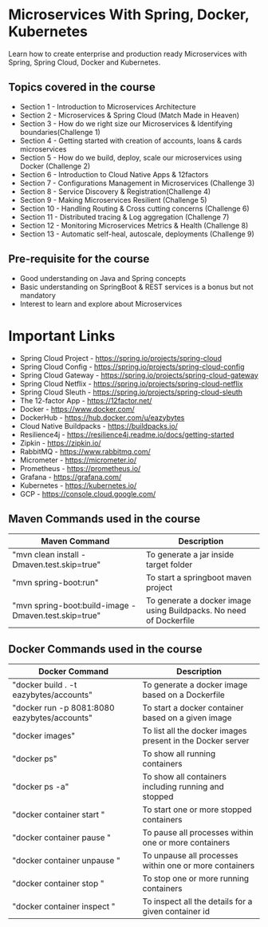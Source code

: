 # Microservices With Spring, Docker, Kubernetes

Learn how to create enterprise and production ready Microservices with Spring, Spring Cloud, Docker and Kubernetes.

## Topics covered in the course
* Section 1 - Introduction to Microservices Architecture
* Section 2 - Microservices & Spring Cloud (Match Made in Heaven)
* Section 3 - How do we right size our Microservices & Identifying boundaries(Challenge 1)
* Section 4 - Getting started with creation of accounts, loans & cards microservices
* Section 5 - How do we build, deploy, scale our microservices using Docker (Challenge 2)
* Section 6 - Introduction to Cloud Native Apps & 12factors
* Section 7 - Configurations Management in Microservices (Challenge 3)
* Section 8 - Service Discovery & Registration(Challenge 4)
* Section 9 - Making Microservices Resilient (Challenge 5)
* Section 10 - Handling Routing & Cross cutting concerns (Challenge 6)
* Section 11 - Distributed tracing & Log aggregation (Challenge 7)
* Section 12 - Monitoring Microservices Metrics & Health (Challenge 8)
* Section 13 - Automatic self-heal, autoscale, deployments (Challenge 9)

## Pre-requisite for the course
- Good understanding on Java and Spring concepts
- Basic understanding on SpringBoot & REST services is a bonus but not mandatory
- Interest to learn and explore about Microservices

# Important Links
- Spring Cloud Project - https://spring.io/projects/spring-cloud
- Spring Cloud Config - https://spring.io/projects/spring-cloud-config
- Spring Cloud Gateway - https://spring.io/projects/spring-cloud-gateway
- Spring Cloud Netflix - https://spring.io/projects/spring-cloud-netflix
- Spring Cloud Sleuth - https://spring.io/projects/spring-cloud-sleuth
- The 12-factor App - https://12factor.net/
- Docker - https://www.docker.com/
- DockerHub - https://hub.docker.com/u/eazybytes
- Cloud Native Buildpacks - https://buildpacks.io/
- Resilience4j - https://resilience4j.readme.io/docs/getting-started
- Zipkin - https://zipkin.io/
- RabbitMQ - https://www.rabbitmq.com/
- Micrometer - https://micrometer.io/
- Prometheus - https://prometheus.io/
- Grafana - https://grafana.com/
- Kubernetes - https://kubernetes.io/
- GCP - https://console.cloud.google.com/

## Maven Commands used in the course

|     Maven Command       |     Description          |
| ------------- | ------------- |
| "mvn clean install -Dmaven.test.skip=true" | To generate a jar inside target folder |
| "mvn spring-boot:run" | To start a springboot maven project |
| "mvn spring-boot:build-image -Dmaven.test.skip=true" | To generate a docker image using Buildpacks. No need of Dockerfile |

## Docker Commands used in the course

|     Docker Command       |     Description          |
| ------------- | ------------- |
| "docker build . -t eazybytes/accounts" | To generate a docker image based on a Dockerfile |
| "docker run  -p 8081:8080 eazybytes/accounts" | To start a docker container based on a given image |
| "docker images" | To list all the docker images present in the Docker server |
| "docker ps" | To show all running containers |
| "docker ps -a" | To show all containers including running and stopped |
| "docker container start <container id>" | To start one or more stopped containers |
| "docker container pause <container id>" | To pause all processes within one or more containers |
| "docker container unpause <container id>" | To unpause all processes within one or more containers |
| "docker container stop <container id>" | To stop one or more running containers|
| "docker container inspect <container id>" | To inspect all the details for a given container id|

